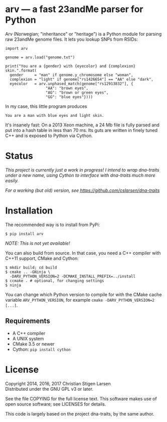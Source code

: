 arv — a fast 23andMe parser for Python
======================================

Arv (Norwegian; "inheritance" or "heritage") is a Python module for parsing raw
23andMe genome files. It lets you lookup SNPs from RSIDs:

    import arv

    genome = arv.load("genome.txt")

    print("You are a {gender} with {eyecolor} and {complexion} skin.".format(
      gender     = "man" if genome.y_chromosome else "woman",
      complexion = "light" if genome["rs1426654"] == "AA" else "dark",
      eyecolor   = arv.unphased_match(genome["rs12913832"], {
                      "AA": "brown eyes",
                      "AG": "brown or green eyes",
                      "GG": "blue eyes"})))

In my case, this little program produces

    You are a man with blue eyes and light skin.

It's insanely fast: On a 2013 Xeon machine, a 24 Mb file is fully
parsed and put into a hash table in less than 70 ms. Its guts are written in
finely tuned C++ and is exposed to Python via Cython.

Status
======

*This project is currently just a work in progress! I intend to wrap dna-traits
under a new name, using Cython to interface with dna-traits much more easily.*

*For a working (but old) version, see https://github.com/cslarsen/dna-traits*

Installation
============

The recommended way is to install from PyPi:

    $ pip install arv

*NOTE: This is not yet available!*

You can also build from source. In that case, you need a C++ compiler with
C++11 support, CMake and Cython:

    $ mkdir build; cd build
    $ cmake .. -GNinja \
      -DARV_PYTHON_VERSION=2 -DCMAKE_INSTALL_PREFIX=../install
    $ ccmake . # optional, for changing settings
    $ ninja

You can change which Python version to compile for with the CMake cache
variable `ARV_PYTHON_VERSION`, for example `cmake -DARV_PYTHON_VERSION=2
[...]`.

Requirements
------------

  * A C++ compiler
  * A UNIX system
  * CMake 3.5 or newer
  * Cython: `pip install cython`

License
=======

Copyright 2014, 2016, 2017 Christian Stigen Larsen  
Distributed under the GNU GPL v3 or later.

See the file COPYING for the full license text. This software makes use of open
source software; see LICENSES for details.

This code is largely based on the project dna-traits, by the same author.
